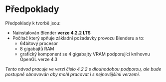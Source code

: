 # Předpoklady
Předpoklady k tvorbě jsou:
- Nainstalován Blender **verze 4.2.2 LTS**
- Počítač který spňuje základní požadavky provozu Blenderu a to:
	- 64bitový procesor
	- 8 gigabajtů RAM
	- grafický komponent se 4 gigabajty VRAM podporující knihovnu OpenGL verze 4.3
 
 *Tento návod pracuje ve verzi číslo 4.2.2 s dlouhodobou podporou, ale bude postupně obnovován aby mohl pracovat i s nejnovějšími verzemi.*
